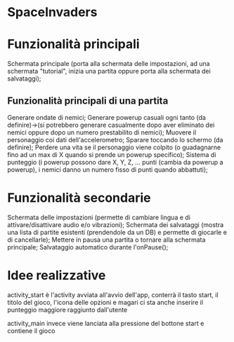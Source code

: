 # SpaceInvaders
<h1>Funzionalità principali</h1>

Schermata principale (porta alla schermata delle impostazioni, ad una schermata "tutorial", inizia una partita oppure porta alla schermata dei salvataggi);

<h2>Funzionalità principali di una partita</h2>
Generare ondate di nemici;
Generare powerup casuali ogni tanto (da definire)->(si potrebbero generare casualmente dopo aver eliminato dei nemici oppure dopo un numero prestabilito di nemici);
Muovere il personaggio coi dati dell'accelerometro;
Sparare toccando lo schermo (da definire);
Perdere una vita se il personaggio viene colpito (o guadagnarne fino ad un max di X quando si prende un powerup specifico);
Sistema di punteggio (i powerup possono dare X, Y, Z, ... punti (cambia da powerup a powerup), i nemici danno un numero fisso di punti quando abbattuti);



<h1>Funzionalità secondarie</h1>

Schermata delle impostazioni (permette di cambiare lingua e di attivare/disattivare audio e/o vibrazioni);
Schermata dei salvataggi (mostra una lista di partite esistenti (prendendole da un DB) e permette di giocarle e di cancellarle);
Mettere in pausa una partita o tornare alla schermata principale;
Salvataggio automatico durante l'onPause();




<h1>Idee realizzative</h1>

activity_start è l'activity avviata all'avvio dell'app, conterrà il tasto start, il titolo del gioco, l'icona delle opzioni e magari ci sta anche inserire il punteggio maggiore raggiunto dall'utente

activity_main invece viene lanciata alla pressione del bottone start e contiene il gioco
